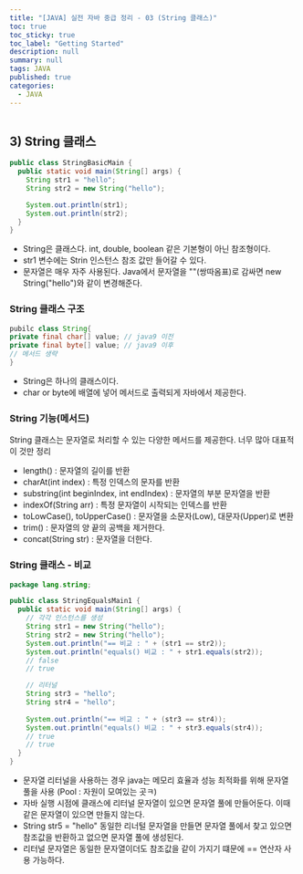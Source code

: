 ```yaml
---
title: "[JAVA] 실전 자바 중급 정리 - 03 (String 클래스)"
toc: true
toc_sticky: true
toc_label: "Getting Started"
description: null
summary: null
tags: JAVA
published: true
categories:
  - JAVA
---
```


```java

```

## 3) String 클래스
```java
public class StringBasicMain {
  public static void main(String[] args) {
    String str1 = "hello";
    String str2 = new String("hello");

    System.out.println(str1);
    System.out.println(str2);
  }
}
```

- String은 클래스다. int, double, boolean 같은 기본형이 아닌 참조형이다.
- str1 변수에는 Strin 인스턴스 참조 값만 들어갈 수 있다.
- 문자열은 매우 자주 사용된다. Java에서 문자열을 ""(쌍따옴표)로 감싸면 new String("hello")와 같이 변경해준다.

### String 클래스 구조
```java
pubilc class String{
private final char[] value; // java9 이전
private final byte[] value; // java9 이후
// 메서드 생략
}
```
- String은 하나의 클래스이다.
- char or byte에 배열에 넣어 메서드로 출력되게 자바에서 제공한다.

### String 기능(메서드)
String 클래스는 문자열로 처리할 수 있는 다양한 메서드를 제공한다. 너무 많아 대표적이 것만 정리
- length() : 문자열의 길이를 반환
- charAt(int index) :  특정 인덱스의 문자를 반환
- substring(int beginIndex, int endIndex) : 문자열의 부분 문자열을 반환
- indexOf(String arr) : 특정 문자열이 시작되는 인덱스를 반환
- toLowCase(), toUpperCase() : 문자열을 소문자(Low), 대문자(Upper)로 변환
- trim() : 문자열의 양 끝의 공백을 제거한다.
- concat(String str) : 문자열을 더한다.

### String 클래스 - 비교
```java
package lang.string;

public class StringEqualsMain1 {
  public static void main(String[] args) {
    // 각각 인스턴스를 생성
    String str1 = new String("hello");
    String str2 = new String("hello");
    System.out.println("== 비교 : " + (str1 == str2));
    System.out.println("equals() 비교 : " + str1.equals(str2));
    // false
    // true

    // 리터널
    String str3 = "hello";
    String str4 = "hello";
    
    System.out.println("== 비교 : " + (str3 == str4));
    System.out.println("equals() 비교 : " + str3.equals(str4));
    // true
    // true
  }
}
```

- 문자열 리터널을 사용하는 경우 java는 메모리 효율과 성능 최적화를 위해 문자열 풀을 사용 (Pool : 자원이 모여있는 곳ㅋ)
- 자바 실행 시점에 클래스에 리터널 문자열이 있으면 문자열 풀에 만들어둔다. 이때 같은 문자열이 있으면 만들지 않는다.
-  String str5 = "hello" 동일한 리너털 문자열을 만들면 문자열 풀에서 찾고 있으면 참조값을 반환하고 없으면 문자열 풀에 생성된다.
- 리터널 문자열은 동일한 문자열이더도 참조값을 같이 가지기 떄문에 == 연산자 사용 가능하다.

